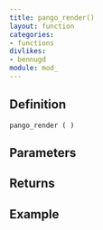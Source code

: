 ```yaml
---
title: pango_render()
layout: function
categories:
- functions
divlikes:
- bennugd
module: mod_
---
```


## Definition

    pango_render ( )

## Parameters

## Returns

## Example
